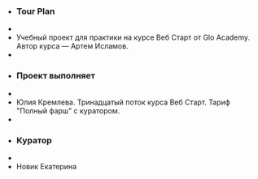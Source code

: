 - ### Tour Plan
-
- Учебный проект для практики на курсе Веб Старт от Glo Academy. Автор курса — Артем Исламов.
-
- ### Проект выполняет
-
- Юлия Кремлева. Тринадцатый поток курса Веб Старт. Тариф "Полный фарш" с куратором.
-
- ### Куратор
-
- Новик Екатерина
